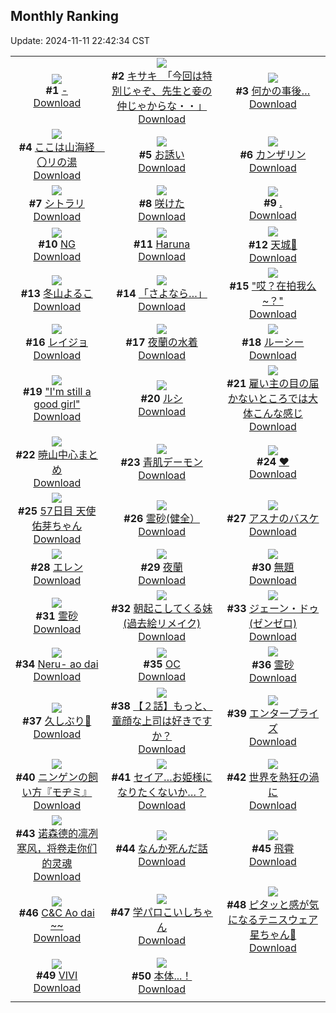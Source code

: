 ## Monthly Ranking
Update: 2024-11-11 22:42:34 CST

|      |      |      |
| :----: | :----: | :----: |
| ![](https://i.pixiv.re/c/240x480/img-master/img/2024/10/14/00/09/26/123307640_p0_master1200.jpg)<br>**#1** [-](https://www.pixiv.net/artworks/123307640)<br>[Download](https://i.pixiv.re/img-original/img/2024/10/14/00/09/26/123307640_p0.png) | ![](https://i.pixiv.re/c/240x480/img-master/img/2024/10/13/08/00/05/123281668_p0_master1200.jpg)<br>**#2** [キサキ　「今回は特別じゃぞ、先生と妾の仲じゃからな・・」](https://www.pixiv.net/artworks/123281668)<br>[Download](https://i.pixiv.re/img-original/img/2024/10/13/08/00/05/123281668_p0.jpg) | ![](https://i.pixiv.re/c/240x480/img-master/img/2024/10/14/17/12/02/123326360_p0_master1200.jpg)<br>**#3** [何かの事後…](https://www.pixiv.net/artworks/123326360)<br>[Download](https://i.pixiv.re/img-original/img/2024/10/14/17/12/02/123326360_p0.jpg) |
| ![](https://i.pixiv.re/c/240x480/img-master/img/2024/10/12/08/00/01/123249817_p0_master1200.jpg)<br>**#4** [ここは山海経　〇リの湯](https://www.pixiv.net/artworks/123249817)<br>[Download](https://i.pixiv.re/img-original/img/2024/10/12/08/00/01/123249817_p0.jpg) | ![](https://i.pixiv.re/c/240x480/img-master/img/2024/10/14/00/00/22/123307013_p0_master1200.jpg)<br>**#5** [お誘い](https://www.pixiv.net/artworks/123307013)<br>[Download](https://i.pixiv.re/img-original/img/2024/10/14/00/00/22/123307013_p0.jpg) | ![](https://i.pixiv.re/c/240x480/img-master/img/2024/10/14/00/00/27/123307033_p0_master1200.jpg)<br>**#6** [カンザリン](https://www.pixiv.net/artworks/123307033)<br>[Download](https://i.pixiv.re/img-original/img/2024/10/14/00/00/27/123307033_p0.png) |
| ![](https://i.pixiv.re/c/240x480/img-master/img/2024/10/14/01/08/46/123309462_p0_master1200.jpg)<br>**#7** [シトラリ](https://www.pixiv.net/artworks/123309462)<br>[Download](https://i.pixiv.re/img-original/img/2024/10/14/01/08/46/123309462_p0.jpg) | ![](https://i.pixiv.re/c/240x480/img-master/img/2024/10/14/00/00/37/123307077_p0_master1200.jpg)<br>**#8** [咲けた](https://www.pixiv.net/artworks/123307077)<br>[Download](https://i.pixiv.re/img-original/img/2024/10/14/00/00/37/123307077_p0.jpg) | ![](https://i.pixiv.re/c/240x480/img-master/img/2024/10/15/00/00/35/123340378_p0_master1200.jpg)<br>**#9** [.](https://www.pixiv.net/artworks/123340378)<br>[Download](https://i.pixiv.re/img-original/img/2024/10/15/00/00/35/123340378_p0.jpg) |
| ![](https://i.pixiv.re/c/240x480/img-master/img/2024/10/12/21/42/53/123268268_p0_master1200.jpg)<br>**#10** [NG](https://www.pixiv.net/artworks/123268268)<br>[Download](https://i.pixiv.re/img-original/img/2024/10/12/21/42/53/123268268_p0.jpg) | ![](https://i.pixiv.re/c/240x480/img-master/img/2024/10/14/19/32/54/123330555_p0_master1200.jpg)<br>**#11** [Haruna](https://www.pixiv.net/artworks/123330555)<br>[Download](https://i.pixiv.re/img-original/img/2024/10/14/19/32/54/123330555_p0.jpg) | ![](https://i.pixiv.re/c/240x480/img-master/img/2024/10/14/11/41/23/123319099_p0_master1200.jpg)<br>**#12** [天城🍁](https://www.pixiv.net/artworks/123319099)<br>[Download](https://i.pixiv.re/img-original/img/2024/10/14/11/41/23/123319099_p0.jpg) |
| ![](https://i.pixiv.re/c/240x480/img-master/img/2024/10/14/17/00/04/123325996_p0_master1200.jpg)<br>**#13** [冬山よるこ](https://www.pixiv.net/artworks/123325996)<br>[Download](https://i.pixiv.re/img-original/img/2024/10/14/17/00/04/123325996_p0.png) | ![](https://i.pixiv.re/c/240x480/img-master/img/2024/10/13/00/00/31/123273147_p0_master1200.jpg)<br>**#14** [「さよなら…」](https://www.pixiv.net/artworks/123273147)<br>[Download](https://i.pixiv.re/img-original/img/2024/10/13/00/00/31/123273147_p0.jpg) | ![](https://i.pixiv.re/c/240x480/img-master/img/2024/10/15/16/59/09/123308611_p0_master1200.jpg)<br>**#15** ["哎？在拍我么~？"](https://www.pixiv.net/artworks/123308611)<br>[Download](https://i.pixiv.re/img-original/img/2024/10/15/16/59/09/123308611_p0.png) |
| ![](https://i.pixiv.re/c/240x480/img-master/img/2024/10/14/21/35/21/123334756_p0_master1200.jpg)<br>**#16** [レイジョ](https://www.pixiv.net/artworks/123334756)<br>[Download](https://i.pixiv.re/img-original/img/2024/10/14/21/35/21/123334756_p0.jpg) | ![](https://i.pixiv.re/c/240x480/img-master/img/2024/10/13/00/00/40/123273182_p0_master1200.jpg)<br>**#17** [夜蘭の水着](https://www.pixiv.net/artworks/123273182)<br>[Download](https://i.pixiv.re/img-original/img/2024/10/13/00/00/40/123273182_p0.png) | ![](https://i.pixiv.re/c/240x480/img-master/img/2024/10/16/00/00/05/123368167_p0_master1200.jpg)<br>**#18** [ルーシー](https://www.pixiv.net/artworks/123368167)<br>[Download](https://i.pixiv.re/img-original/img/2024/10/16/00/00/05/123368167_p0.jpg) |
| ![](https://i.pixiv.re/c/240x480/img-master/img/2024/10/14/14/30/35/123322694_p0_master1200.jpg)<br>**#19** ["I'm still a good girl"](https://www.pixiv.net/artworks/123322694)<br>[Download](https://i.pixiv.re/img-original/img/2024/10/14/14/30/35/123322694_p0.png) | ![](https://i.pixiv.re/c/240x480/img-master/img/2024/10/12/00/00/30/123241801_p0_master1200.jpg)<br>**#20** [ルシ](https://www.pixiv.net/artworks/123241801)<br>[Download](https://i.pixiv.re/img-original/img/2024/10/12/00/00/30/123241801_p0.jpg) | ![](https://i.pixiv.re/c/240x480/img-master/img/2024/10/12/16/38/42/123259504_p0_master1200.jpg)<br>**#21** [雇い主の目の届かないところでは大体こんな感じ](https://www.pixiv.net/artworks/123259504)<br>[Download](https://i.pixiv.re/img-original/img/2024/10/12/16/38/42/123259504_p0.jpg) |
| ![](https://i.pixiv.re/c/240x480/img-master/img/2024/10/14/22/18/54/123336450_p0_master1200.jpg)<br>**#22** [暁山中心まとめ](https://www.pixiv.net/artworks/123336450)<br>[Download](https://i.pixiv.re/img-original/img/2024/10/14/22/18/54/123336450_p0.jpg) | ![](https://i.pixiv.re/c/240x480/img-master/img/2024/10/14/00/13/59/123307788_p0_master1200.jpg)<br>**#23** [青肌デーモン](https://www.pixiv.net/artworks/123307788)<br>[Download](https://i.pixiv.re/img-original/img/2024/10/14/00/13/59/123307788_p0.jpg) | ![](https://i.pixiv.re/c/240x480/img-master/img/2024/10/14/00/00/19/123306995_p0_master1200.jpg)<br>**#24** [❤](https://www.pixiv.net/artworks/123306995)<br>[Download](https://i.pixiv.re/img-original/img/2024/10/14/00/00/19/123306995_p0.jpg) |
| ![](https://i.pixiv.re/c/240x480/img-master/img/2024/10/14/20/11/34/123331768_p0_master1200.jpg)<br>**#25** [57日目 天使佑芽ちゃん](https://www.pixiv.net/artworks/123331768)<br>[Download](https://i.pixiv.re/img-original/img/2024/10/14/20/11/34/123331768_p0.png) | ![](https://i.pixiv.re/c/240x480/img-master/img/2024/10/15/13/34/38/123352815_p0_master1200.jpg)<br>**#26** [霊砂(健全）](https://www.pixiv.net/artworks/123352815)<br>[Download](https://i.pixiv.re/img-original/img/2024/10/15/13/34/38/123352815_p0.jpg) | ![](https://i.pixiv.re/c/240x480/img-master/img/2024/10/13/20/34/06/123299180_p0_master1200.jpg)<br>**#27** [アスナのバスケ](https://www.pixiv.net/artworks/123299180)<br>[Download](https://i.pixiv.re/img-original/img/2024/10/13/20/34/06/123299180_p0.jpg) |
| ![](https://i.pixiv.re/c/240x480/img-master/img/2024/10/14/12/52/23/123320649_p0_master1200.jpg)<br>**#28** [エレン](https://www.pixiv.net/artworks/123320649)<br>[Download](https://i.pixiv.re/img-original/img/2024/10/14/12/52/23/123320649_p0.png) | ![](https://i.pixiv.re/c/240x480/img-master/img/2024/10/12/00/00/11/123241704_p0_master1200.jpg)<br>**#29** [夜蘭](https://www.pixiv.net/artworks/123241704)<br>[Download](https://i.pixiv.re/img-original/img/2024/10/12/00/00/11/123241704_p0.png) | ![](https://i.pixiv.re/c/240x480/img-master/img/2024/10/13/09/44/21/123283347_p0_master1200.jpg)<br>**#30** [無題](https://www.pixiv.net/artworks/123283347)<br>[Download](https://i.pixiv.re/img-original/img/2024/10/13/09/44/21/123283347_p0.png) |
| ![](https://i.pixiv.re/c/240x480/img-master/img/2024/10/14/15/47/43/123324287_p0_master1200.jpg)<br>**#31** [霊砂](https://www.pixiv.net/artworks/123324287)<br>[Download](https://i.pixiv.re/img-original/img/2024/10/14/15/47/43/123324287_p0.jpg) | ![](https://i.pixiv.re/c/240x480/img-master/img/2024/10/14/00/27/26/123308229_p0_master1200.jpg)<br>**#32** [朝起こしてくる妹(過去絵リメイク)](https://www.pixiv.net/artworks/123308229)<br>[Download](https://i.pixiv.re/img-original/img/2024/10/14/00/27/26/123308229_p0.jpg) | ![](https://i.pixiv.re/c/240x480/img-master/img/2024/11/10/09/33/15/123274765_p0_master1200.jpg)<br>**#33** [ジェーン・ドゥ(ゼンゼロ)](https://www.pixiv.net/artworks/123274765)<br>[Download](https://i.pixiv.re/img-original/img/2024/11/10/09/33/15/123274765_p0.jpg) |
| ![](https://i.pixiv.re/c/240x480/img-master/img/2024/10/13/15/16/29/123290446_p0_master1200.jpg)<br>**#34** [Neru- ao dai](https://www.pixiv.net/artworks/123290446)<br>[Download](https://i.pixiv.re/img-original/img/2024/10/13/15/16/29/123290446_p0.jpg) | ![](https://i.pixiv.re/c/240x480/img-master/img/2024/10/14/00/00/12/123306970_p0_master1200.jpg)<br>**#35** [OC](https://www.pixiv.net/artworks/123306970)<br>[Download](https://i.pixiv.re/img-original/img/2024/10/14/00/00/12/123306970_p0.jpg) | ![](https://i.pixiv.re/c/240x480/img-master/img/2024/10/14/00/00/22/123307009_p0_master1200.jpg)<br>**#36** [霊砂](https://www.pixiv.net/artworks/123307009)<br>[Download](https://i.pixiv.re/img-original/img/2024/10/14/00/00/22/123307009_p0.png) |
| ![](https://i.pixiv.re/c/240x480/img-master/img/2024/10/12/00/28/57/123243024_p0_master1200.jpg)<br>**#37** [久しぶり💙](https://www.pixiv.net/artworks/123243024)<br>[Download](https://i.pixiv.re/img-original/img/2024/10/12/00/28/57/123243024_p0.png) | ![](https://i.pixiv.re/c/240x480/img-master/img/2024/10/27/22/42/13/123307406_p0_master1200.jpg)<br>**#38** [【２話】もっと、童顔な上司は好きですか？](https://www.pixiv.net/artworks/123307406)<br>[Download](https://i.pixiv.re/img-original/img/2024/10/27/22/42/13/123307406_p0.jpg) | ![](https://i.pixiv.re/c/240x480/img-master/img/2024/10/13/00/00/30/123273139_p0_master1200.jpg)<br>**#39** [エンタープライズ](https://www.pixiv.net/artworks/123273139)<br>[Download](https://i.pixiv.re/img-original/img/2024/10/13/00/00/30/123273139_p0.jpg) |
| ![](https://i.pixiv.re/c/240x480/img-master/img/2024/10/14/11/14/00/123318577_p0_master1200.jpg)<br>**#40** [ニンゲンの飼い方『モヂミ』](https://www.pixiv.net/artworks/123318577)<br>[Download](https://i.pixiv.re/img-original/img/2024/10/14/11/14/00/123318577_p0.png) | ![](https://i.pixiv.re/c/240x480/img-master/img/2024/10/13/12/00/16/123286072_p0_master1200.jpg)<br>**#41** [セイア…お姫様になりたくないか…？](https://www.pixiv.net/artworks/123286072)<br>[Download](https://i.pixiv.re/img-original/img/2024/10/13/12/00/16/123286072_p0.png) | ![](https://i.pixiv.re/c/240x480/img-master/img/2024/10/14/00/09/08/123307627_p0_master1200.jpg)<br>**#42** [世界を熱狂の渦に](https://www.pixiv.net/artworks/123307627)<br>[Download](https://i.pixiv.re/img-original/img/2024/10/14/00/09/08/123307627_p0.png) |
| ![](https://i.pixiv.re/c/240x480/img-master/img/2024/10/14/12/35/15/123320291_p0_master1200.jpg)<br>**#43** [诺森德的凛冽寒风，将卷走你们的灵魂](https://www.pixiv.net/artworks/123320291)<br>[Download](https://i.pixiv.re/img-original/img/2024/10/14/12/35/15/123320291_p0.jpg) | ![](https://i.pixiv.re/c/240x480/img-master/img/2024/10/13/14/24/58/123289294_p0_master1200.jpg)<br>**#44** [なんか死んだ話](https://www.pixiv.net/artworks/123289294)<br>[Download](https://i.pixiv.re/img-original/img/2024/10/13/14/24/58/123289294_p0.jpg) | ![](https://i.pixiv.re/c/240x480/img-master/img/2024/10/15/18/00/08/123357159_p0_master1200.jpg)<br>**#45** [飛霄](https://www.pixiv.net/artworks/123357159)<br>[Download](https://i.pixiv.re/img-original/img/2024/10/15/18/00/08/123357159_p0.jpg) |
| ![](https://i.pixiv.re/c/240x480/img-master/img/2024/10/15/20/20/18/123360950_p0_master1200.jpg)<br>**#46** [C&C Ao dai ~~](https://www.pixiv.net/artworks/123360950)<br>[Download](https://i.pixiv.re/img-original/img/2024/10/15/20/20/18/123360950_p0.jpg) | ![](https://i.pixiv.re/c/240x480/img-master/img/2024/10/14/00/00/21/123307004_p0_master1200.jpg)<br>**#47** [学パロこいしちゃん](https://www.pixiv.net/artworks/123307004)<br>[Download](https://i.pixiv.re/img-original/img/2024/10/14/00/00/21/123307004_p0.jpg) | ![](https://i.pixiv.re/c/240x480/img-master/img/2024/10/12/18/32/47/123262369_p0_master1200.jpg)<br>**#48** [ピタッと感が気になるテニスウェア星ちゃん🎾](https://www.pixiv.net/artworks/123262369)<br>[Download](https://i.pixiv.re/img-original/img/2024/10/12/18/32/47/123262369_p0.png) |
| ![](https://i.pixiv.re/c/240x480/img-master/img/2024/10/12/00/00/12/123241716_p0_master1200.jpg)<br>**#49** [VIVI](https://www.pixiv.net/artworks/123241716)<br>[Download](https://i.pixiv.re/img-original/img/2024/10/12/00/00/12/123241716_p0.jpg) | ![](https://i.pixiv.re/c/240x480/img-master/img/2024/10/14/00/46/07/123308835_p0_master1200.jpg)<br>**#50** [本体...！](https://www.pixiv.net/artworks/123308835)<br>[Download](https://i.pixiv.re/img-original/img/2024/10/14/00/46/07/123308835_p0.png) |
|      |
